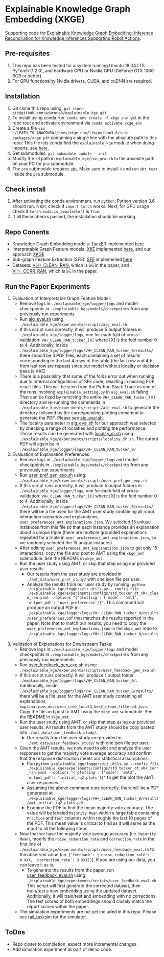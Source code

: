 # Explainable Knowledge Graph Embedding (XKGE)
Supporting code for [Explainable Knowledge Graph Embedding: Inference Reconciliation for Knowledge Inferences Supporting Robot Actions](https://arxiv.org/pdf/2205.01836.pdf).

## Pre-requisites
1. This repo has been tested for a system running Ubuntu 18.04 LTS, PyTorch (1.2.0), and 
hardware CPU or Nvidia GPU (GeForce GTX 1060 6GB or better).
2. For GPU functionality Nvidia drivers, CUDA, and cuDNN are required.

## Installation
1. Git clone this repo using: `git clone git@github.com:adaruna3/explainable-kge.git` 
1. To install using conda run: `conda env create -f xkge_env.yml` in the repo root and activate
environment via `conda activate xkge_env`
2. Create a file `vim ~/[PATH_TO_ANACONDA]/envs/xkge_env/lib/python3.6/site-packages/xkge.pth`
containing a single line with the absolute path to this repo. This file lets conda find the 
`explainable_kge` module when doing imports, see [here](https://stackoverflow.com/questions/37006114/anaconda-permanently-include-external-packages-like-in-pythonpath).
3. Get submodules: `git submodule update --init`
4. Modify the `cd` path in `explainable_kge/run_pra.sh` to the absolute path on your PC for `pra` submodule.
5. The `pra` submodule requires [sbt](https://www.scala-sbt.org/download.html). Make sure to install 
it and run `sbt test` inside the `pra` submodule.

## Check install
1. After activating the conda environment, run `python`. Python version 3.6 should run. Next, check if `import torch` works.
Next, for GPU usage check if `torch.cuda.is_available()` is `True`.
2. If all these checks passed, the installation should be working.

## Repo Conents

* Knowledge Graph Embedding models: [TuckER](https://arxiv.org/pdf/1901.09590.pdf) implemented [here](https://github.com/adaruna3/explainable-kge/blob/dev/explainable_kge/models/standard_models.py)
* Interpretable Graph Feature models: [XKE](https://github.com/arthurcgusmao/XKE) implemented [here](https://github.com/adaruna3/explainable-kge/blob/74e2f968dff7c17a230ad6f75bdbcdbdab938b4a/explainable_kge/models/explain_utils.py#L1791), and our approach [XKGE](https://github.com/adaruna3/explainable-kge/blob/74e2f968dff7c17a230ad6f75bdbcdbdab938b4a/explainable_kge/models/explain_utils.py#L1809)
* Sub-graph Feature Extraction (SFE): [SFE](https://aclanthology.org/D15-1173.pdf) implemented [here](https://github.com/adaruna3/pra/tree/786f93213b054b1c3ba33a82283b4ccaca5f34b7)
* Datasets: [VH+_CLEAN_RAN](https://github.com/adaruna3/explainable-kge/tree/dev/explainable_kge/datasets/VH+_CLEAN_RAN/), which is <img src="https://render.githubusercontent.com/render/math?math=D"> in the paper, and [VH+_CORR_RAN](https://github.com/adaruna3/explainable-kge/tree/dev/explainable_kge/datasets/VH+_CORR_RAN/), which is <img src="https://render.githubusercontent.com/render/math?math=\hat{D}"> in the paper.

    
## Run the Paper Experiments
1. Evaluation of Interpretable Graph Feature Model:
    - Remove logs in `./explainable_kge/logger/logs` and model checkpoints in `./explainable_kge/models/checkpoints` from any previously run experiments
    - Run [alg_eval.sh](https://github.com/adaruna3/explainable-kge/blob/dev/explainable_kge/experiments/scripts/alg_eval.sh) using: `./explainable_kge/experiments/scripts/alg_eval.sh`
    - If this script runs correctly, it will produce 5 output folders in `./explainable_kge/logger/logs`, one for each fold of cross-validation: `VH+_CLEAN_RAN_tucker_[X]` where [X] is the fold number 0 to 4. Additionally, inside `./explainable_kge/logger/logs/VH+_CLEAN_RAN_tucker_0/results/` there should be 3 PDF files, each containing a set of results corresponding to the last 4 rows of the table (the last row and 4th from last row are repeats since our model without locality or decision trees is XKE)
    - There is a possibility that some of the folds error out when running due to internal configuations of SFE code, resulting in missing PDF result files. This will be seen from the Python Stack Trace as one of the runs involving `explainable_setting.py` in `alg_eval.sh` failing. That can be fixed by removing the entire `VH+_CLEAN_RAN_tucker_[X]` directory and re-running the commands in `./explainable_kge/experiments/scripts/alg_eval.sh` to generate the directory followed by the corresponding plotting comamnd to generate the PDF. Please see [alg_eval.sh](https://github.com/adaruna3/explainable-kge/blob/dev/explainable_kge/experiments/scripts/alg_eval.sh).
    - The locality parameter in [alg_eval.sh](https://github.com/adaruna3/explainable-kge/blob/dev/explainable_kge/experiments/scripts/alg_eval.sh) for our approach was selected by checking a range of localities and plotting the performance. Those results can be generated with [locality_dr.sh](https://github.com/adaruna3/explainable-kge/blob/dev/explainable_kge/experiments/scripts/locality_dr.sh) using: `./explainable_kge/experiments/scripts/locality_dr.sh`. The output PDF will again be in `./explainable_kge/logger/logs/VH+_CLEAN_RAN_tucker_0/`
2. Evaluation of Explanation Preferences:
    - Remove logs in `./explainable_kge/logger/logs` and model checkpoints in `./explainable_kge/models/checkpoints` from any previously run experiments
    - Run [user_pref_gen_exp.sh](https://github.com/adaruna3/explainable-kge/blob/dev/explainable_kge/experiments/scripts/user_pref_gen_exp.sh) using: `./explainable_kge/experiments/scripts/user_pref_gen_exp.sh`
    - If this script runs correctly, it will produce 5 output folders in `./explainable_kge/logger/logs`, one for each fold of cross-validation: `VH+_CLEAN_RAN_tucker_[X]` where [X] is the fold number 0 to 4. Additionally, inside `./explainable_kge/logger/logs/VH+_CLEAN_RAN_tucker_0/results/` there will be a file used for the AMT user study containing all robot interaction scenarios and explanations, `user_preferences_amt_explanations.json`. We selected 15 unique instances from this file so that each instance provides an explanation about a unique triple (there are multiple grounded explanations repeated for a triple in `user_preferences_amt_explanations.json`, so we randomly selected the 15 unique instaces).
    - After editing `user_preferences_amt_explanations.json` to get only 15 interactions, copy the file and post to AMT using the `xkge_amt` submodule. See the README in `xkge_amt`.
    - Run the user study using AMT, or skip that step using our provided user results:
        - Our results from the user study are provided in `./amt_data/user_pref_study/` with one json file per user.
        - Analyze the results from our user study by running: `python ./explainable_kge/logger/viz_utils.py --config_file ./explainable_kge/experiments/configs/std_tucker_dt_vh+_clean_ran.yaml --options "{'plotting': {'mode': 'amt1', 'output_pdf': 'user_preferences'}}"`. This command will produce an output PDF in `./explainable_kge/logger/logs/VH+_CLEAN_RAN_tucker_0/results/user_preferences.pdf` that matches the results reported in the paper. Note that to match our results, you need to copy the `user_preferences_amt_explanations.json` in the `xkge_amt` repo to `./explainable_kge/logger/logs/VH+_CLEAN_RAN_tucker_0/results/`.
3. Validation of Explanations for Downstream Tasks:
    - Remove logs in `./explainable_kge/logger/logs` and model checkpoints in `./explainable_kge/models/checkpoints` from any previously run experiments
    - Run [user_feedback_gen_exp.sh](https://github.com/adaruna3/explainable-kge/blob/dev/explainable_kge/experiments/scripts/user_feedback_gen_exp.sh) using: `./explainable_kge/experiments/scripts/user_feedback_gen_exp.sh`
    - If this script runs correctly, it will produce 1 output folder, `./explainable_kge/logger/logs/VH+_CLEAN_RAN_tucker_0/`. Additionally, inside `./explainable_kge/logger/logs/VH+_CLEAN_RAN_tucker_0/results/` there will be a file used for the AMT user study containing all explanations, `explanations_decision_tree_local3_best_clean_filtered.json`. Copy the file and post to AMT using the `xkge_amt` submodule. See the README in `xkge_amt`.
    - Run the user study using AMT, or skip that step using our provided user results. All results from the AMT study should be copy pasted into `./amt_data/user_feedback_study/`.
        - Our results from the user study are provided in `./amt_data/user_feedback_study/` with one json file per user.
    - Given the AMT results, we now need to plot and analyze the user responses to get the majoirty vote average accuracy and confirm that the response distribution meets our statistical assumptions.
        - Run `python explainable_kge/logger/viz_utils.py --config_file ./explainable_kge/experiments/configs/std_tucker_dt_vh+_corr_ran.yaml --options "{'plotting': {'mode': 'amt2', 'output_pdf': 'initial_rq2_plots'}}"` to get the plot the AMT user responses.
        - Assuming the above command runs correctly, there will be a PDF generated at `./explainable_kge/logger/logs/VH+_CLEAN_RAN_tucker_0/results/amt_initial_rq2_plots.pdf`
        - Examine the PDF to find the mean majority vote accuracy. The value will be labeled `Majority Mean` within a large table containing `Practice` and `Test` columns within roughly the last 10 pages of the PDF. This mean value is critical to find as it will serve as the input to all the following steps.
    - Now that we have the majority vote average accuracy (i.e. `Majority Mean`), modify the `noise_reduction_rate` and `correction_rate` in the first line of `./explainable_kge/experiments/scripts/user_feedback_eval.sh` to the observed value (i.e. `{'feedback': {'noise_reduction_rate': 0.XXX, 'correction_rate': 0.XXX}}`). If you are using our data, you can leave it as is.
        - To generate the results from the paper, run [user_feedback_eval.sh](https://github.com/adaruna3/explainable-kge/blob/dev/explainable_kge/experiments/scripts/user_feedback_eval.sh) using: `./explainable_kge/experiments/scripts/user_feedback_eval.sh`. This script will first generate the corrected dataset, then train/test a new embedding using the updated dataset. Additionally, it will train/test and embedding with no corrections. The test scores of both embeddings should closely match the report scores within the paper.
    - The simulation experiments are not yet included in this repo. Please see [rail_tasksim](https://github.com/GT-RAIL/rail_tasksim) for the simulator.

## ToDos
- Repo closer to completion, expect more incremental changes.
- Add simulation experiment as part of demo code.
